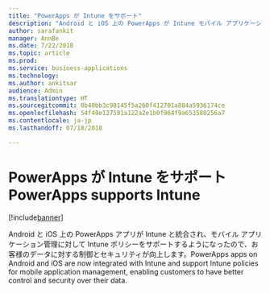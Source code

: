 ```yaml
---
title: "PowerApps が Intune をサポート"
description: "Android と iOS 上の PowerApps が Intune モバイル アプリケーション管理をサポートするようになりました"
author: sarafankit
manager: AnnBe
ms.date: 7/22/2018
ms.topic: article
ms.prod: 
ms.service: business-applications
ms.technology: 
ms.author: ankitsar
audience: Admin
ms.translationtype: HT
ms.sourcegitcommit: 0b40bb3c98145f5a260f412701a884a5936174ce
ms.openlocfilehash: 54f49e127591a122a2e1b0f964f9a653580256a7
ms.contentlocale: ja-jp
ms.lasthandoff: 07/18/2018

---
```

# <a name="powerapps-supports-intune"></a><span data-ttu-id="86253-103">PowerApps が Intune をサポート</span><span class="sxs-lookup"><span data-stu-id="86253-103">PowerApps supports Intune</span></span>


[!include[banner](../../includes/banner.md)]

<span data-ttu-id="86253-104">Android と iOS 上の PowerApps アプリが Intune と統合され、モバイル アプリケーション管理に対して Intune ポリシーをサポートするようになったので、お客様のデータに対する制御とセキュリティが向上します。</span><span class="sxs-lookup"><span data-stu-id="86253-104">PowerApps apps on Android and iOS are now integrated with Intune and support Intune policies for mobile application management, enabling customers to have better control and security over their data.</span></span>


